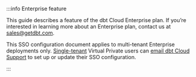 :::info Enterprise feature

This guide describes a feature of the dbt Cloud Enterprise plan. If you’re interested in learning more about an Enterprise plan, contact us at <sales@getdbt.com>.

This SSO configuration document applies to multi-tenant Enterprise deployments only. [Single-tenant](/docs/cloud/about-cloud/tenancy#single-tenant) Virtual Private users can [email dbt Cloud Support](mailto:support@getdbt.com) to set up or update their SSO configuration. 

:::
